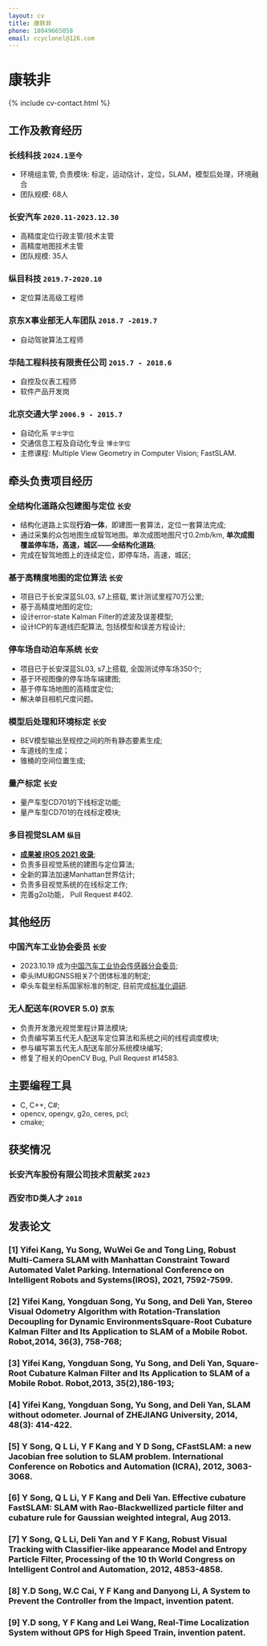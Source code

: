 ```yaml
---
layout: cv
title: 康轶非 
phone: 18049665058
email: ccyclonel@126.com
---
```

# 康轶非

<!--
include contact information from the front matter
Supported arguments:
    - homepage: url, text
    - phone
    - email
-->
{% include cv-contact.html %}

## 工作及教育经历
### __长线科技__ `2024.1至今`
- 环境组主管, 负责模块: 标定，运动估计，定位，SLAM，模型后处理，环境融合
- 团队规模: 68人

### __长安汽车__ `2020.11-2023.12.30`
- 高精度定位行政主管/技术主管
- 高精度地图技术主管
- 团队规模: 35人

### __纵目科技__ `2019.7-2020.10`
- 定位算法高级工程师   

### __京东X事业部无人车团队__ `2018.7 -2019.7`
- 自动驾驶算法工程师

### __华陆工程科技有限责任公司__ `2015.7 - 2018.6`
- 自控及仪表工程师
- 软件产品开发岗

### __北京交通大学__ `2006.9 - 2015.7`
- 自动化系 `学士学位`
- 交通信息工程及自动化专业 `博士学位`
- 主修课程: Multiple View Geometry in Computer Vision; FastSLAM.

## 牵头负责项目经历
### __全结构化道路众包建图与定位__ `长安`
- 结构化道路上实现**行泊一体**，即建图一套算法，定位一套算法完成;
- 通过采集的众包地图生成智驾地图。单次成图地图尺寸0.2mb/km, **单次成图覆盖停车场，高速，城区——全结构化道路**;
- 完成在智驾地图上的连续定位，即停车场，高速，城区;

### __基于高精度地图的定位算法__ `长安`
- 项目已于长安深蓝SL03, s7上搭载, 累计测试里程70万公里;
- 基于高精度地图的定位;
- 设计error-state Kalman Filter的滤波及误差模型;
- 设计ICP的车道线匹配算法, 包括模型和误差方程设计;

### __停车场自动泊车系统__ `长安`
- 项目已于长安深蓝SL03, s7上搭载, 全国测试停车场350个;
- 基于环视图像的停车场车端建图;
- 基于停车场地图的高精度定位;
- 解决单目相机尺度问题。

### __模型后处理和环境标定__ `长安`
- BEV模型输出至规控之间的所有静态要素生成;
- 车道线的生成；
- 锥桶的空间位置生成;

### __量产标定__ `长安`
- 量产车型CD701的下线标定功能;
- 量产车型CD701的在线标定模块;

### __多目视觉SLAM__ `纵目`
- [**成果被 IROS 2021 收录**](https://ieeexplore.ieee.org/abstract/document/9636304/);
- 负责多目视觉系统的建图与定位算法;
- 全新的算法加速Manhattan世界估计;
- 负责多目视觉系统的在线标定工作;
- 完善g2o功能， Pull Request #402.

## 其他经历

### __中国汽车工业协会委员__ `长安`
- 2023.10.19 成为[中国汽车工业协会传感器分会委员](https://www.sae-china.org/branch/366);
- 牵头IMU和GNSS相关7个团体标准的制定;
- 牵头车载坐标系国家标准的制定, 目前完成[标准化调研](http://www.catarc.org.cn/upload/202312/25/202312251456042419.pdf).

### __无人配送车(ROVER 5.0)__ `京东`
- 负责开发激光视觉里程计算法模块;
- 负责编写第五代无人配送车定位算法和系统之间的线程调度模块;
- 参与编写第五代无人配送车部分系统模块编写;
- 修复了相关的OpenCV Bug, Pull Request #14583.

## 主要编程工具
- C, C++, C#;
- opencv, opengv, g2o, ceres, pcl;
- cmake;

## 获奖情况

### 长安汽车股份有限公司技术贡献奖 `2023`
### 西安市D类人才 `2018`

## 发表论文

### [1] __Yifei Kang__, Yu Song, WuWei Ge and Tong Ling, Robust Multi-Camera SLAM with Manhattan Constraint Toward Automated Valet Parking. International Conference on Intelligent Robots and Systems(__IROS__), 2021, 7592-7599.
### [2] __Yifei Kang__, Yongduan Song, Yu Song, and Deli Yan, Stereo Visual Odometry Algorithm with Rotation-Translation Decoupling for Dynamic EnvironmentsSquare-Root Cubature Kalman Filter and Its Application to SLAM of a Mobile Robot. Robot,2014, 36(3), 758-768;
### [3] __Yifei Kang__, Yongduan Song, Yu Song, and Deli Yan, Square-Root Cubature Kalman Filter and Its Application to SLAM of a Mobile Robot. Robot,2013, 35(2),186-193;
### [4] __Yifei Kang__, Yongduan Song, Yu Song, and Deli Yan, SLAM without odometer. Journal of ZHEJIANG University, 2014, 48(3): 414-422.
### [5] Y Song, Q L Li, __Y F Kang__ and Y D Song, CFastSLAM: a new Jacobian free solution to SLAM problem. International Conference on Robotics and Automation (__ICRA__), 2012, 3063-3068.
### [6] Y Song, Q L Li, __Y F Kang__ and Deli Yan. Effective cubature FastSLAM: SLAM with Rao-Blackwellized particle filter and cubature rule for Gaussian weighted integral, Aug 2013.
### [7] Y Song, Q L Li, Deli Yan and __Y F Kang__, Robust Visual Tracking with Classifier-like appearance Model and Entropy Particle Filter, Processing of the 10 th World Congress on Intelligent Control and Automation, 2012, 4853-4858.
### [8] Y.D Song, W.C Cai, __Y F Kang__ and Danyong Li, A System to Prevent the Controller from the Impact, invention patent.
### [9] Y.D song, __Y F Kang__ and Lei Wang, Real-Time Localization System without GPS for High Speed Train, invention patent.


<!-- ### Footer

Last updated: May 2013 -->
